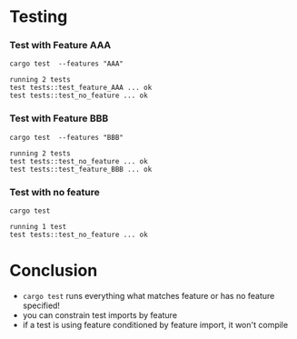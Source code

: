 # Testing

### Test with Feature AAA
```
cargo test  --features "AAA"
```
```
running 2 tests
test tests::test_feature_AAA ... ok
test tests::test_no_feature ... ok
```

### Test with Feature BBB
```
cargo test  --features "BBB"
```
```
running 2 tests
test tests::test_no_feature ... ok
test tests::test_feature_BBB ... ok
```

### Test with no feature
```
cargo test
```
```
running 1 test
test tests::test_no_feature ... ok
```

# Conclusion
- `cargo test` runs everything what matches feature or has no feature specified!
- you can constrain test imports by feature
- if a test is using feature conditioned by feature import, it won't compile